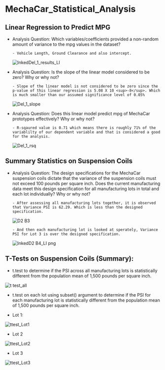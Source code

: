# MechaCar_Statistical_Analysis

## Linear Regression to Predict MPG

- Analysis Question: Which variables/coefficients provided a non-random amount of variance to the mpg values in the dataset?
      
      - Vehicle Length, Ground Clearance and also intercept.
     
     ![InkedDel_1_results_LI](https://user-images.githubusercontent.com/74985818/121766615-4e1fd380-cb21-11eb-8e9b-4ea46b57a81f.jpg)

      
- Analysis Question: Is the slope of the linear model considered to be zero? Why or why not?
      
      - Slope of the linear model is not considered to be zero since the p-value of this linear regression is 5.08 X 10 <sup>-8</sup>. Which is much smaller than our assumed significance level of 0.05%

     ![Del_1_slope](https://user-images.githubusercontent.com/74985818/121766627-5aa42c00-cb21-11eb-8041-c8ac669b5523.png)


- Analysis Question: Does this linear model predict mpg of MechaCar prototypes effectively? Why or why not?
     
      - R-sqaured value is 0.71 which means there is roughly 71% of the variablilty of our dependent variable and that is considered a good for the analysis.

     ![Del_1_rsq](https://user-images.githubusercontent.com/74985818/121766632-655ec100-cb21-11eb-8b7d-ad32297687dc.png)



## Summary Statistics on Suspension Coils

- Analysis Question: The design specifications for the MechaCar suspension coils dictate that the variance of the suspension coils must not exceed 100 pounds per square inch. Does the current manufacturing data meet this design specification for all manufacturing lots in total and each lot individually? Why or why not?
      
      - After assessing all manufacturing lots together, it is observed that Variance PSI is 62.29. Which is less than the designed specification.

     ![D2 B3](https://user-images.githubusercontent.com/74985818/121766727-241ae100-cb22-11eb-935b-ed553079aaa1.png)
      
      - And then each manufacturing lot is looked at sperately, Variance PSI for Lot 3 is over the designed specification.

     ![InkedD2 B4_LI png](https://user-images.githubusercontent.com/74985818/121766786-6a704000-cb22-11eb-9442-b25224c41eff.jpg)


## T-Tests on Suspension Coils (Summary):

- t.test to determine if the PSI across all manufacturing lots is statistically different from the population mean of 1,500 pounds per square inch.

![t test_all](https://user-images.githubusercontent.com/74985818/121767857-fa18ed00-cb28-11eb-9a79-4962e32e4b41.png)

- t.test on each lot using subset() argument to determine if the PSI for each manufacturing lot is statistically different from the population mean of 1,500 pounds per square inch.

- Lot 1:

![ttest_Lot1](https://user-images.githubusercontent.com/74985818/121767876-13219e00-cb29-11eb-91f5-fd0d2d3ab675.png)

- Lot 2

![ttest_Lot2](https://user-images.githubusercontent.com/74985818/121767896-39dfd480-cb29-11eb-8d31-dfd1e1bff55e.png)

- Lot 3

![ttest_Lot3](https://user-images.githubusercontent.com/74985818/121767899-3e0bf200-cb29-11eb-94c3-82ac8366a4a6.png)













